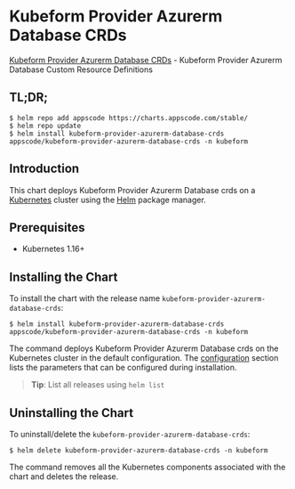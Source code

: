 # Kubeform Provider Azurerm Database CRDs

[Kubeform Provider Azurerm Database CRDs](https://github.com/kubeform) - Kubeform Provider Azurerm Database Custom Resource Definitions

## TL;DR;

```console
$ helm repo add appscode https://charts.appscode.com/stable/
$ helm repo update
$ helm install kubeform-provider-azurerm-database-crds appscode/kubeform-provider-azurerm-database-crds -n kubeform
```

## Introduction

This chart deploys Kubeform Provider Azurerm Database crds on a [Kubernetes](http://kubernetes.io) cluster using the [Helm](https://helm.sh) package manager.

## Prerequisites

- Kubernetes 1.16+

## Installing the Chart

To install the chart with the release name `kubeform-provider-azurerm-database-crds`:

```console
$ helm install kubeform-provider-azurerm-database-crds appscode/kubeform-provider-azurerm-database-crds -n kubeform
```

The command deploys Kubeform Provider Azurerm Database crds on the Kubernetes cluster in the default configuration. The [configuration](#configuration) section lists the parameters that can be configured during installation.

> **Tip**: List all releases using `helm list`

## Uninstalling the Chart

To uninstall/delete the `kubeform-provider-azurerm-database-crds`:

```console
$ helm delete kubeform-provider-azurerm-database-crds -n kubeform
```

The command removes all the Kubernetes components associated with the chart and deletes the release.


